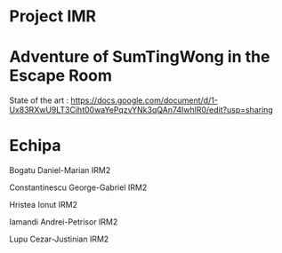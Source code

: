 # Project IMR
# Adventure of SumTingWong in the Escape Room  

State of the art : https://docs.google.com/document/d/1-Ux83RXwU9LT3Ciht00waYePqzvYNk3qQAn74IwhlR0/edit?usp=sharing
# Echipa
Bogatu Daniel-Marian IRM2

Constantinescu George-Gabriel IRM2

Hristea Ionut IRM2

Iamandi Andrei-Petrisor IRM2 

Lupu Cezar-Justinian IRM2
